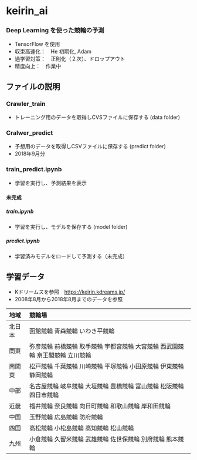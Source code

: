 # keirin_ai
### Deep Learning を使った競輪の予測
- TensorFlow を使用
- 収束高速化：　He 初期化, Adam
- 過学習対策：　正則化（２次）、ドロップアウト
- 精度向上：　作業中

## ファイルの説明
### Crawler_train
- トレーニング用のデータを取得しCVSファイルに保存する (data folder)
### Cralwer_predict
- 予想用のデータを取得しCSVファイルに保存する (predict folder)
- 2018年9月分
### train_predict.ipynb
- 学習を実行し、予測結果を表示
#### 未完成
##### train.ipynb
- 学習を実行し、モデルを保存する (model folder)
##### predict.ipynb
- 学習済みモデルをロードして予測する（未完成）

## 学習データ
-  Kドリームスを参照　https://keirin.kdreams.jp/
- 2008年8月から2018年8月までのデータを参照

| 地域 | 競輪場 |
|:---|:---|
| 北日本 | 函館競輪 青森競輪 いわき平競輪 |
| 関東 | 弥彦競輪 前橋競輪 取手競輪 宇都宮競輪 大宮競輪 西武園競輪 京王閣競輪 立川競輪 |
| 南関東 | 松戸競輪 千葉競輪 川崎競輪 平塚競輪 小田原競輪 伊東競輪 静岡競輪 |
| 中部 | 名古屋競輪 岐阜競輪 大垣競輪 豊橋競輪 富山競輪 松阪競輪 四日市競輪 |
| 近畿 | 福井競輪 奈良競輪 向日町競輪 和歌山競輪 岸和田競輪 |
| 中国 | 玉野競輪 広島競輪 防府競輪 |
| 四国 | 高松競輪 小松島競輪 高知競輪 松山競輪 |
| 九州 | 小倉競輪 久留米競輪 武雄競輪 佐世保競輪 別府競輪 熊本競輪 |
